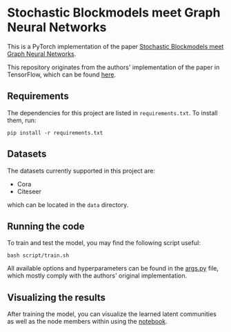 # Stochastic Blockmodels meet Graph Neural Networks

This is a PyTorch implementation of the paper [Stochastic Blockmodels meet Graph Neural Networks](https://proceedings.mlr.press/v97/mehta19a.html).

This repository originates from the authors' implementation of the paper in TensorFlow, which can be found [here](https://github.com/nikhil-dce/SBM-meet-GNN).

## Requirements

The dependencies for this project are listed in `requirements.txt`. To install them, run:

```
pip install -r requirements.txt
```

## Datasets

The datasets currently supported in this project are:

- Cora
- Citeseer

which can be located in the `data` directory.

## Running the code

To train and test the model, you may find the following script useful:

```
bash script/train.sh
```

All available options and hyperparameters can be found in the [args.py](args.py) file, which mostly comply with the authors' original implementation.

## Visualizing the results

After training the model, you can visualize the learned latent communities as well as the node members within using the [notebook](visualize.ipynb).
